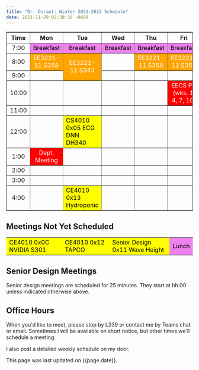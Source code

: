 ```yaml
---
title: "Dr. Durant: Winter 2021-2022 Schedule"
date: 2021-11-29 03:38:30 -0600
---
```


<style type="text/css">
td        { text-align: center;                      }
td.am     { background-color: red;     color: white; }
td.ce4010 { background-color: yellow;  color: black; text-align: left; }
td.ee3221 { background-color: orange;  color: white; }
td.lunch  { background-color: violet;  color: black; }
</style>

<div align="center">
<table border>
<tr><th>Time</th>       <th>Mon</th>                            <th>Tue</th>                                        <th>Wed</th>                        <th>Thu</th>                            <th>Fri</th>                                    </tr>
<tr><td>7:00</td>       <td class="lunch">Breakfast</td>        <td class="lunch">Breakfast</td>                    <td class="lunch">Breakfast</td>    <td class="lunch">Breakfast</td>        <td class="lunch">Breakfast</td>                </tr>
<tr><td>8:00</td>       <td class="ee3221">EE3221-11 S358</td>  <td class="ee3221" rowspan="2">EE3221-11 S343</td>  <td>&nbsp;</td>                     <td class="ee3221">EE3221-11 S358</td>  <td class="ee3221">EE3221-11 S358</td>          </tr>
<tr><td>9:00</td>       <td>&nbsp;</td>                                                                             <td>&nbsp;</td>                     <td>&nbsp;</td>                         <td>&nbsp;</td>                                 </tr>
<tr><td>10:00</td>      <td>&nbsp;</td>                         <td>&nbsp;</td>                                     <td>&nbsp;</td>                     <td>&nbsp;</td>                         <td class="am">EECS PD (wks. 1, 4, 7, 10)</td>  </tr>
<tr><td>11:00</td>      <td>&nbsp;</td>                         <td>&nbsp;</td>                                     <td>&nbsp;</td>                     <td>&nbsp;</td>                         <td>&nbsp;</td>                                 </tr>
<tr><td>12:00</td>      <td>&nbsp;</td>                         <td class="ce4010">CS4010 0x05 ECG DNN DH340</td>   <td>&nbsp;</td>                     <td>&nbsp;</td>                         <td>&nbsp;</td>                                 </tr>
<tr><td>1:00</td>       <td class="am">Dept. Meeting</td>       <td>&nbsp;</td>                                     <td>&nbsp;</td>                     <td>&nbsp;</td>                         <td>&nbsp;</td>                                 </tr>
<tr><td>2:00</td>       <td>&nbsp;</td>                         <td>&nbsp;</td>                                     <td>&nbsp;</td>                     <td>&nbsp;</td>                         <td>&nbsp;</td>                                 </tr>
<tr><td>3:00</td>       <td>&nbsp;</td>                         <td>&nbsp;</td>                                     <td>&nbsp;</td>                     <td>&nbsp;</td>                         <td>&nbsp;</td>                                 </tr>
<tr><td>4:00</td>       <td>&nbsp;</td>                         <td class="ce4010">CE4010 0x13 Hydroponic</td>      <td>&nbsp;</td>                     <td>&nbsp;</td>                         <td>&nbsp;</td>                                 </tr>
</table>
</div>

## Meetings Not Yet Scheduled
<table><tr>
<td class="ce4010">CE4010 0x0C NVIDIA S301</td>
<td class="ce4010">CE4010 0x12 TAPCO</td>
<td class="ce4010">Senior Design 0x11 Wave Height</td>
<td class="lunch">Lunch</td>
</tr></table>

## Senior Design Meetings

Senior design meetings are scheduled for 25 minutes. They start at hh:00 unless indicated otherwise above.

## Office Hours

When you'd like to meet, please stop by L339 or contact me by Teams chat or email. Sometimes I will be available on short notice, but other times we'll schedule a meeting.

I also post a detailed weekly schedule on my door.

This page was last updated on {{page.date}}.
